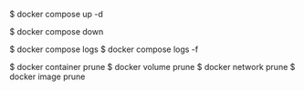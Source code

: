 $ docker compose up -d

$ docker compose down

$ docker compose logs
$ docker compose logs -f


<!-- Clear all -->
$ docker container prune
$ docker volume prune
$ docker network prune
$ docker image prune
